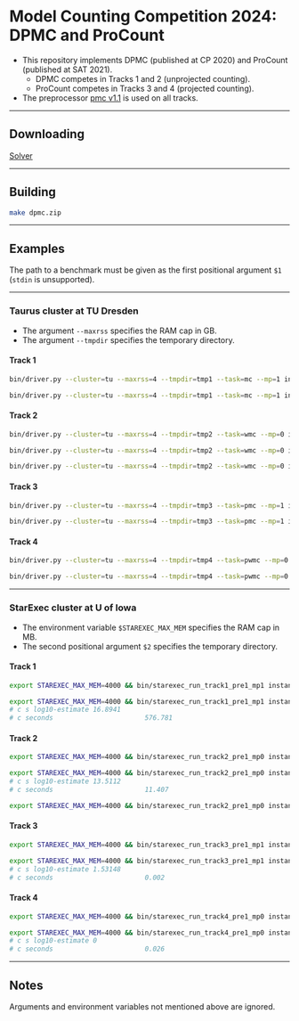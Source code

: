 # Model Counting Competition 2024: DPMC and ProCount
- This repository implements DPMC (published at CP 2020) and ProCount (published at SAT 2021).
  - DPMC competes in Tracks 1 and 2 (unprojected counting).
  - ProCount competes in Tracks 3 and 4 (projected counting).
- The preprocessor [pmc v1.1](http://www.cril.univ-artois.fr/KC/pmc.html) is used on all tracks.

--------------------------------------------------------------------------------

## Downloading
[Solver](https://github.com/vardigroup/DPMC/releases/download/mc-2022/dpmc.zip)

--------------------------------------------------------------------------------

## Building
```bash
make dpmc.zip
```

--------------------------------------------------------------------------------

## Examples
The path to a benchmark must be given as the first positional argument `$1` (`stdin` is unsupported).

--------------------------------------------------------------------------------

### Taurus cluster at TU Dresden
- The argument `--maxrss` specifies the RAM cap in GB.
- The argument `--tmpdir` specifies the temporary directory.

#### Track 1
```bash
bin/driver.py --cluster=tu --maxrss=4 --tmpdir=tmp1 --task=mc --mp=1 instances/test.cnf

bin/driver.py --cluster=tu --maxrss=4 --tmpdir=tmp1 --task=mc --mp=1 instances/mc2024_track1_029.cnf
```

#### Track 2
```bash
bin/driver.py --cluster=tu --maxrss=4 --tmpdir=tmp2 --task=wmc --mp=0 instances/test.cnf

bin/driver.py --cluster=tu --maxrss=4 --tmpdir=tmp2 --task=wmc --mp=0 instances/mc2024_track2-random_029.cnf

bin/driver.py --cluster=tu --maxrss=4 --tmpdir=tmp2 --task=wmc --mp=0 instances/mc2024_track2-bonus_175.cnf
```

#### Track 3
```bash
bin/driver.py --cluster=tu --maxrss=4 --tmpdir=tmp3 --task=pmc --mp=1 instances/test.cnf

bin/driver.py --cluster=tu --maxrss=4 --tmpdir=tmp3 --task=pmc --mp=1 instances/mc2024_track3_131.cnf
```

#### Track 4
```bash
bin/driver.py --cluster=tu --maxrss=4 --tmpdir=tmp4 --task=pwmc --mp=0 instances/test.cnf

bin/driver.py --cluster=tu --maxrss=4 --tmpdir=tmp4 --task=pwmc --mp=0 instances/mc2024_track4_015.cnf
```

--------------------------------------------------------------------------------

### StarExec cluster at U of Iowa
- The environment variable `$STAREXEC_MAX_MEM` specifies the RAM cap in MB.
- The second positional argument `$2` specifies the temporary directory.

#### Track 1
```bash
export STAREXEC_MAX_MEM=4000 && bin/starexec_run_track1_pre1_mp1 instances/test.cnf tmp1

export STAREXEC_MAX_MEM=4000 && bin/starexec_run_track1_pre1_mp1 instances/mc2024_track1_029.cnf tmp1
# c s log10-estimate 16.8941
# c seconds                       576.781
```

#### Track 2
```bash
export STAREXEC_MAX_MEM=4000 && bin/starexec_run_track2_pre1_mp0 instances/test.cnf tmp2

export STAREXEC_MAX_MEM=4000 && bin/starexec_run_track2_pre1_mp0 instances/mc2024_track2-random_029.cnf tmp2
# c s log10-estimate 13.5112
# c seconds                       11.407

export STAREXEC_MAX_MEM=4000 && bin/starexec_run_track2_pre1_mp0 instances/mc2024_track2-bonus_175.cnf tmp2
```

#### Track 3
```bash
export STAREXEC_MAX_MEM=4000 && bin/starexec_run_track3_pre1_mp1 instances/test.cnf tmp3

export STAREXEC_MAX_MEM=4000 && bin/starexec_run_track3_pre1_mp1 instances/mc2024_track3_131.cnf tmp3
# c s log10-estimate 1.53148
# c seconds                       0.002
```

#### Track 4
```bash
export STAREXEC_MAX_MEM=4000 && bin/starexec_run_track4_pre1_mp0 instances/test.cnf tmp4

export STAREXEC_MAX_MEM=4000 && bin/starexec_run_track4_pre1_mp0 instances/mc2024_track4_015.cnf tmp4
# c s log10-estimate 0
# c seconds                       0.026
```

--------------------------------------------------------------------------------

## Notes
Arguments and environment variables not mentioned above are ignored.
